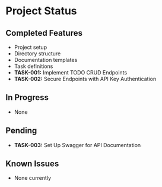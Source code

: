 # Project Status

## Completed Features
- Project setup
- Directory structure
- Documentation templates
- Task definitions
- **TASK-001:** Implement TODO CRUD Endpoints
- **TASK-002:** Secure Endpoints with API Key Authentication

## In Progress
- None

## Pending
- **TASK-003:** Set Up Swagger for API Documentation

## Known Issues
- None currently 